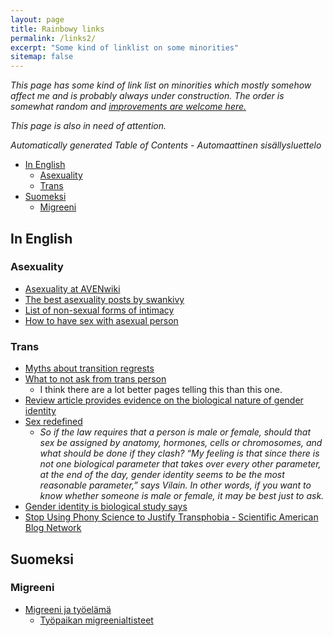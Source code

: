 ```yaml
---
layout: page
title: Rainbowy links
permalink: /links2/
excerpt: "Some kind of linklist on some minorities"
sitemap: false
---
```


_This page has some kind of link list on minorities which mostly somehow
affect me and is probably always under construction. The order is somewhat
random and [improvements are welcome here.](https://github.com/Mikaela/mikaela.github.io/edit/master/pages/links2.markdown)_

_This page is also in need of attention._

<!-- editorconfig-checker-disable -->
<!-- prettier-ignore-start -->

<!-- START doctoc generated TOC please keep comment here to allow auto update -->
<!-- DON'T EDIT THIS SECTION, INSTEAD RE-RUN doctoc TO UPDATE -->
_Automatically generated Table of Contents - Automaattinen sisällysluettelo_

- [In English](#in-english)
  - [Asexuality](#asexuality)
  - [Trans](#trans)
- [Suomeksi](#suomeksi)
  - [Migreeni](#migreeni)

<!-- END doctoc generated TOC please keep comment here to allow auto update -->

<!-- prettier-ignore-end -->
<!-- editorconfig-checker-enable -->

## In English

### Asexuality

- [Asexuality at AVENwiki](http://www.asexuality.org/wiki/index.php?title=Asexuality)
- [The best asexuality posts by swankivy](http://swankivy.tumblr.com/asexualessays)
- [List of non-sexual forms of intimacy](http://fuckyeahsexeducation.tumblr.com/post/113290544644/list-of-non-sexual-forms-of-intimacy)
- [How to have sex with asexual person](http://prismaticentanglements.com/2012/03/28/how-to-have-sex-with-an-asexual-person/)

### Trans

- [Myths about transition regrests](http://www.huffingtonpost.com/brynn-tannehill/myths-about-transition-regrets_b_6160626.html)
- [What to not ask from trans person](http://guff.com/glt-whats-ok-to-ask/20)
  - I think there are a lot better pages telling this than this one.
- [Review article provides evidence on the biological nature of gender identity](http://medicalxpress.com/news/2015-02-article-evidence-biological-nature-gender.html)
- [Sex redefined](http://www.nature.com/news/sex-redefined-1.16943?WT.mc_id=FBK_NatureNews)
  - _So if the law requires that a person is male or female, should that
    sex be assigned by anatomy, hormones, cells or chromosomes, and what
    should be done if they clash? “My feeling is that since there is not
    one biological parameter that takes over every other parameter, at
    the end of the day, gender identity seems to be the most reasonable
    parameter,” says Vilain. In other words, if you want to know whether
    someone is male or female, it may be best just to ask._
- [Gender identity is biological study says](https://gma.yahoo.com/gender-identity-biological-study-says-090824140--abc-news-health.html)
- [Stop Using Phony Science to Justify Transphobia - Scientific American Blog Network](https://blogs.scientificamerican.com/voices/stop-using-phony-science-to-justify-transphobia/)

## Suomeksi

### Migreeni

- [Migreeni ja työelämä](https://migreeni.org/tietoa/elama-migreenin-kanssa/migreeni-ja-tyoelama/)
  - [Työpaikan migreenialtisteet](https://migreeni.org/tietoa/elama-migreenin-kanssa/migreeni-ja-tyoelama/2087-2/)
